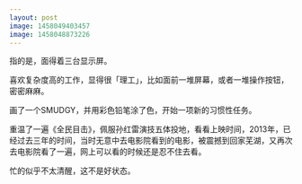 ```yaml
---
layout: post
image: 1458049403457
image: 1458048873226
---
```


指的是，面得着三台显示屏。

喜欢复杂度高的工作，显得很「理工」，比如面前一堆屏幕，或者一堆操作按钮，密密麻麻。

画了一个SMUDGY，并用彩色铅笔涂了色，开始一项新的习惯性任务。


重温了一遍《全民目击》，佩服孙红雷演技五体投地，看看上映时间，2013年，已经过去三年的时间，当时无意中去电影院看到的电影，被震撼到回家芜湖，又再次去电影院看了一遍，网上可以看的时候还是忍不住去看。

忙的似乎不太清醒，这不是好状态。